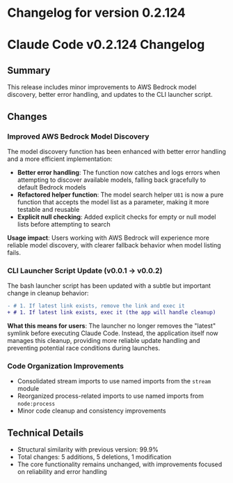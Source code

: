 # Changelog for version 0.2.124

# Claude Code v0.2.124 Changelog

## Summary
This release includes minor improvements to AWS Bedrock model discovery, better error handling, and updates to the CLI launcher script.

## Changes

### Improved AWS Bedrock Model Discovery
The model discovery function has been enhanced with better error handling and a more efficient implementation:

- **Better error handling**: The function now catches and logs errors when attempting to discover available models, falling back gracefully to default Bedrock models
- **Refactored helper function**: The model search helper `U81` is now a pure function that accepts the model list as a parameter, making it more testable and reusable
- **Explicit null checking**: Added explicit checks for empty or null model lists before attempting to search

**Usage impact**: Users working with AWS Bedrock will experience more reliable model discovery, with clearer fallback behavior when model listing fails.

### CLI Launcher Script Update (v0.0.1 → v0.0.2)
The bash launcher script has been updated with a subtle but important change in cleanup behavior:

```diff
- # 1. If latest link exists, remove the link and exec it
+ # 1. If latest link exists, exec it (the app will handle cleanup)
```

**What this means for users**: The launcher no longer removes the "latest" symlink before executing Claude Code. Instead, the application itself now manages this cleanup, providing more reliable update handling and preventing potential race conditions during launches.

### Code Organization Improvements
- Consolidated stream imports to use named imports from the `stream` module
- Reorganized process-related imports to use named imports from `node:process`
- Minor code cleanup and consistency improvements

## Technical Details
- Structural similarity with previous version: 99.9%
- Total changes: 5 additions, 5 deletions, 1 modification
- The core functionality remains unchanged, with improvements focused on reliability and error handling
